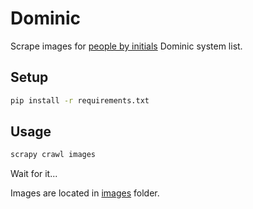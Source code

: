 # Dominic

Scrape images for [people by initials](http://peoplebyinitials.com/p/dominic-number-memory-system) Dominic system list.

## Setup
```bash
pip install -r requirements.txt
```
## Usage
```bash
scrapy crawl images
```
Wait for it...
  
Images are located in [images](https://github.com/mzekanovic/dominic/tree/master/dominic/images) folder.
